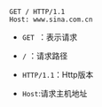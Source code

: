 ```http
GET / HTTP/1.1
Host: www.sina.com.cn
```

- `GET `：表示请求
- `/` ：请求路径
- `HTTP/1.1`：Http版本

- `Host`:请求主机地址